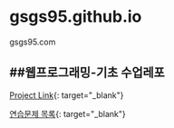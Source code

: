 # gsgs95.github.io
gsgs95.com

##웹프로그래밍-기초 수업레포
---
[Project Link](https://gsgs95.github.io "Project:Intro"){: target="_blank"}

[연습문제 목록](https://gsgs95.github.io/practice/){: target="_blank"}
